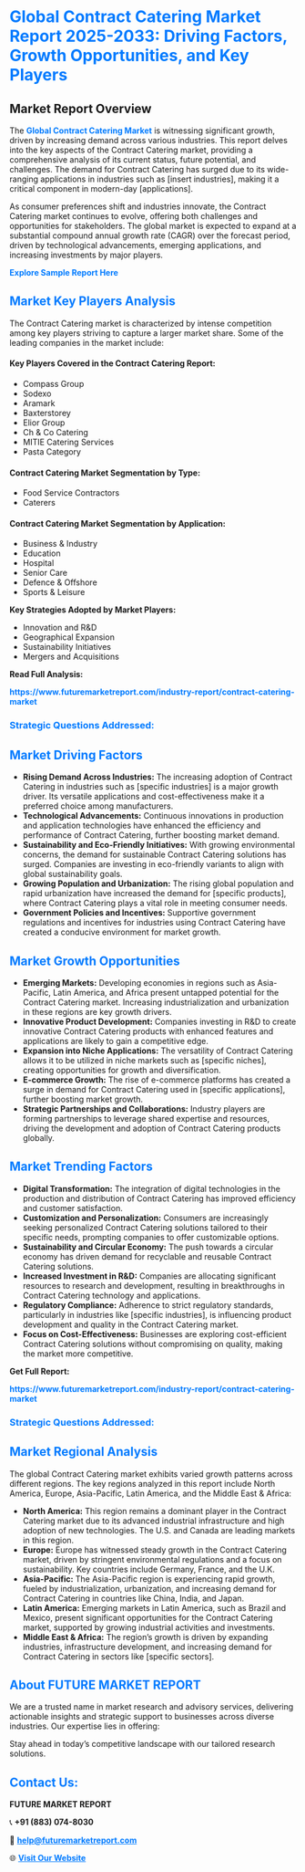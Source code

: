 <h1 style="color: #007BFF;">Global Contract Catering Market Report 2025-2033: Driving Factors, Growth Opportunities, and Key Players</h1>

<section id="overview">
<h2>Market Report Overview</h2>
<p>The <a href="https://www.futuremarketreport.com/industry-report/contract-catering-market" style="color: #007BFF; text-decoration: none;"><strong>Global Contract Catering Market</strong></a> is witnessing significant growth, driven by increasing demand across various industries. This report delves into the key aspects of the Contract Catering market, providing a comprehensive analysis of its current status, future potential, and challenges. The demand for Contract Catering has surged due to its wide-ranging applications in industries such as [insert industries], making it a critical component in modern-day [applications].</p>
<p>As consumer preferences shift and industries innovate, the Contract Catering market continues to evolve, offering both challenges and opportunities for stakeholders. The global market is expected to expand at a substantial compound annual growth rate (CAGR) over the forecast period, driven by technological advancements, emerging applications, and increasing investments by major players.</p>
</section>

<section id="overview">
<p><a href="https://www.futuremarketreport.com/request-sample/reportId=90665" style="color: #007BFF; text-decoration: none;"><strong>Explore Sample Report Here</strong></a></p>
</section>

<section id="key-players">
<h2 style="color: #007BFF;">Market Key Players Analysis</h2>
<p>The Contract Catering market is characterized by intense competition among key players striving to capture a larger market share. Some of the leading companies in the market include:</p>
<h4>Key Players Covered in the Contract Catering Report:</h4>
<ul><li>Compass Group</li><li>Sodexo</li><li>Aramark</li><li>Baxterstorey</li><li>Elior Group</li><li>Ch &amp; Co Catering</li><li>MITIE Catering Services</li><li>Pasta Category</li></ul>
<h4>Contract Catering Market Segmentation by Type:</h4>
<ul><li>Food Service Contractors</li><li>Caterers</li></ul>

<h4>Contract Catering Market Segmentation by Application:</h4>
<ul><li>Business &amp; Industry</li><li>Education</li><li>Hospital</li><li>Senior Care</li><li>Defence &amp; Offshore</li><li>Sports &amp; Leisure</li></ul>
<p><strong>Key Strategies Adopted by Market Players:</strong></p>
<ul>
<li>Innovation and R&D</li>
<li>Geographical Expansion</li>
<li>Sustainability Initiatives</li>
<li>Mergers and Acquisitions</li>
</ul>
</section>

<section>
<p><strong>Read Full Analysis: </strong></p><a href="https://www.futuremarketreport.com/industry-report/contract-catering-market" style="color: #007BFF; text-decoration: none;"><strong>https://www.futuremarketreport.com/industry-report/contract-catering-market</strong></a>
<h3 style="color: #007BFF;">Strategic Questions Addressed:</h3>
</section>

<section id="driving-factors">
<h2 style="color: #007BFF;">Market Driving Factors</h2>
<ul>
<li><strong>Rising Demand Across Industries:</strong> The increasing adoption of Contract Catering in industries such as [specific industries] is a major growth driver. Its versatile applications and cost-effectiveness make it a preferred choice among manufacturers.</li>
<li><strong>Technological Advancements:</strong> Continuous innovations in production and application technologies have enhanced the efficiency and performance of Contract Catering, further boosting market demand.</li>
<li><strong>Sustainability and Eco-Friendly Initiatives:</strong> With growing environmental concerns, the demand for sustainable Contract Catering solutions has surged. Companies are investing in eco-friendly variants to align with global sustainability goals.</li>
<li><strong>Growing Population and Urbanization:</strong> The rising global population and rapid urbanization have increased the demand for [specific products], where Contract Catering plays a vital role in meeting consumer needs.</li>
<li><strong>Government Policies and Incentives:</strong> Supportive government regulations and incentives for industries using Contract Catering have created a conducive environment for market growth.</li>
</ul>
</section>

<section id="growth-opportunities">
<h2 style="color: #007BFF;">Market Growth Opportunities</h2>
<ul>
<li><strong>Emerging Markets:</strong> Developing economies in regions such as Asia-Pacific, Latin America, and Africa present untapped potential for the Contract Catering market. Increasing industrialization and urbanization in these regions are key growth drivers.</li>
<li><strong>Innovative Product Development:</strong> Companies investing in R&D to create innovative Contract Catering products with enhanced features and applications are likely to gain a competitive edge.</li>
<li><strong>Expansion into Niche Applications:</strong> The versatility of Contract Catering allows it to be utilized in niche markets such as [specific niches], creating opportunities for growth and diversification.</li>
<li><strong>E-commerce Growth:</strong> The rise of e-commerce platforms has created a surge in demand for Contract Catering used in [specific applications], further boosting market growth.</li>
<li><strong>Strategic Partnerships and Collaborations:</strong> Industry players are forming partnerships to leverage shared expertise and resources, driving the development and adoption of Contract Catering products globally.</li>
</ul>
</section>

<section id="trending-factors">
<h2 style="color: #007BFF;">Market Trending Factors</h2>
<ul>
<li><strong>Digital Transformation:</strong> The integration of digital technologies in the production and distribution of Contract Catering has improved efficiency and customer satisfaction.</li>
<li><strong>Customization and Personalization:</strong> Consumers are increasingly seeking personalized Contract Catering solutions tailored to their specific needs, prompting companies to offer customizable options.</li>
<li><strong>Sustainability and Circular Economy:</strong> The push towards a circular economy has driven demand for recyclable and reusable Contract Catering solutions.</li>
<li><strong>Increased Investment in R&D:</strong> Companies are allocating significant resources to research and development, resulting in breakthroughs in Contract Catering technology and applications.</li>
<li><strong>Regulatory Compliance:</strong> Adherence to strict regulatory standards, particularly in industries like [specific industries], is influencing product development and quality in the Contract Catering market.</li>
<li><strong>Focus on Cost-Effectiveness:</strong> Businesses are exploring cost-efficient Contract Catering solutions without compromising on quality, making the market more competitive.</li>
</ul>
</section>

<section>
<p><strong>Get Full Report: </strong></p><a href="https://www.futuremarketreport.com/industry-report/contract-catering-market" style="color: #007BFF; text-decoration: none;"><strong>https://www.futuremarketreport.com/industry-report/contract-catering-market</strong></a>
<h3 style="color: #007BFF;">Strategic Questions Addressed:</h3>
</section>


<section id="regional-analysis">
<h2 style="color: #007BFF;">Market Regional Analysis</h2>
<p>The global Contract Catering market exhibits varied growth patterns across different regions. The key regions analyzed in this report include North America, Europe, Asia-Pacific, Latin America, and the Middle East & Africa:</p>
<ul>
<li><strong>North America:</strong> This region remains a dominant player in the Contract Catering market due to its advanced industrial infrastructure and high adoption of new technologies. The U.S. and Canada are leading markets in this region.</li>
<li><strong>Europe:</strong> Europe has witnessed steady growth in the Contract Catering market, driven by stringent environmental regulations and a focus on sustainability. Key countries include Germany, France, and the U.K.</li>
<li><strong>Asia-Pacific:</strong> The Asia-Pacific region is experiencing rapid growth, fueled by industrialization, urbanization, and increasing demand for Contract Catering in countries like China, India, and Japan.</li>
<li><strong>Latin America:</strong> Emerging markets in Latin America, such as Brazil and Mexico, present significant opportunities for the Contract Catering market, supported by growing industrial activities and investments.</li>
<li><strong>Middle East & Africa:</strong> The region’s growth is driven by expanding industries, infrastructure development, and increasing demand for Contract Catering in sectors like [specific sectors].</li>
</ul>
</section>

<footer>
<h2 style="color: #007BFF;">About FUTURE MARKET REPORT</h2>
<p>We are a trusted name in market research and advisory services, delivering actionable insights and strategic support to businesses across diverse industries. Our expertise lies in offering:</p>

<p>Stay ahead in today’s competitive landscape with our tailored research solutions.</p>

<h2 style="color: #007BFF;">Contact Us:</h2>
<p><strong>FUTURE MARKET REPORT</strong></p>
<p>📞 <strong>+91 (883) 074-8030</strong></p>
<p>📧 <strong><a href="mailto:help@futuremarketreport.com" style="color: #007BFF;">help@futuremarketreport.com</a></strong></p>
<p>🌐 <strong><a href="https://www.futuremarketreport.com/" style="color: #007BFF;">Visit Our Website</a></strong></p>
</footer>